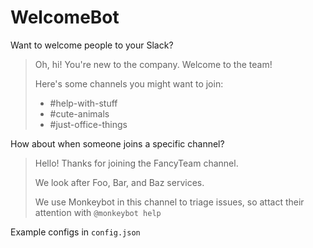 # WelcomeBot

Want to welcome people to your Slack?

> Oh, hi! You're new to the company.
> Welcome to the team!
>
> Here's some channels you might want to join:
> 
> - #help-with-stuff
> - #cute-animals
> - #just-office-things

How about when someone joins a specific channel?

> Hello!
> Thanks for joining the FancyTeam channel.
>
> We look after Foo, Bar, and Baz services.
>
> We use Monkeybot in this channel to triage issues, so attact their attention with `@monkeybot help`

Example configs in `config.json`
